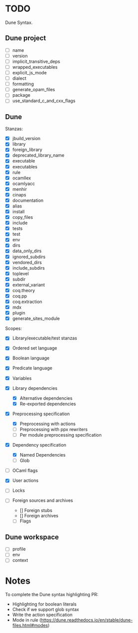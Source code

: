 # TODO

Dune Syntax.

## Dune project

- [ ] name
- [ ] version
- [ ] implicit_transitive_deps
- [ ] wrapped_executables
- [ ] explicit_js_mode
- [ ] dialect
- [ ] formatting
- [ ] generate_opam_files
- [ ] package
- [ ] use_standard_c_and_cxx_flags

## Dune

Stanzas:

- [X] jbuild_version
- [X] library
- [X] foreign_library
- [X] deprecated_library_name
- [X] executable
- [X] executables
- [X] rule
- [X] ocamllex
- [X] ocamlyacc
- [X] menhir
- [X] cinaps
- [X] documentation
- [X] alias
- [X] install
- [X] copy_files
- [X] include
- [X] tests
- [X] test
- [X] env
- [X] dirs
- [X] data_only_dirs
- [X] ignored_subdirs
- [X] vendored_dirs
- [X] include_subdirs
- [X] toplevel
- [X] subdir
- [X] external_variant
- [X] coq.theory
- [X] coq.pp
- [X] coq.extraction
- [X] mdx
- [X] plugin
- [X] generate_sites_module

Scopes:

- [X] Library/executable/test stanzas

- [X] Ordered set language
- [X] Boolean language
- [X] Predicate language
- [X] Variables
- [X] Library dependencies
  - [X] Alternative dependencies
  - [X] Re-exported dependencies
- [X] Preprocessing specification
  - [X] Preprocessing with actions
  - [ ] Preprocessing with ppx rewriters
  - [ ] Per module preprocessing specification
- [X] Dependency specification
  - [X] Named Dependencies
  - [ ] Glob
- [ ] OCaml flags
- [X] User actions
- [ ] Locks
- [ ] Foreign sources and archives
  - [] Foreign stubs
  - [] Foreign archives
  - [ ] Flags

## Dune workspace

- [ ] profile
- [ ] env
- [ ] context

# Notes

To complete the Dune syntax highlighting PR:

- Highlighting for boolean literals
- Check if we support glob syntax
- Write the action specification
- Mode in rule (https://dune.readthedocs.io/en/stable/dune-files.html#modes)